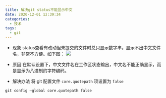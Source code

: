 ```yaml
---
title: 解决git status不能显示中文
date: 2020-12-01 12:39:34
categories:
  - 技术
tags:
  - git
---
```

* 现象
status查看有改动但未提交的文件时总只显示数字串，显示不出中文文件名，非常不方便。如下图：
![](assets/status-dig.jpg)

* 原因
在默认设置下，中文文件名在工作区状态输出，中文名不能正确显示，而是显示为八进制的字符编码。

* 解决办法
将 git 配置文件 `core.quotepath` 项设置为 `false`
```shell script
git config —global core.quotepath false
```

